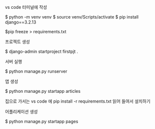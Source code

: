 vs code 터미널에 작성

$ python -m venv venv
$ source venv/Scripts/activate
$ pip install django==3.2.13

$pip freeze > requirements.txt

프로젝트 생성

$ django-admin startproject firstpjt .

서버 실행

$ python manage.py runserver

앱 생성

$ python manage.py startapp articles

집으로 가서는 
vs code 에 
pip install -r requirements.txt 
읽어 들여서 설치하기

어플리케이션 생성 

$ python manage.py startapp pages